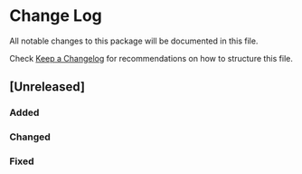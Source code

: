 # Change Log

All notable changes to this package will be documented in this file.

Check [Keep a Changelog](http://keepachangelog.com/) for recommendations on how
to structure this file.

## [Unreleased]

### Added

### Changed

### Fixed
